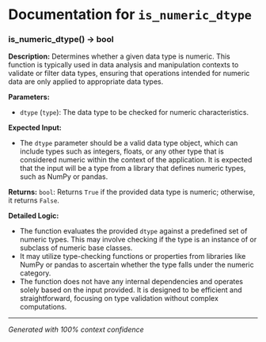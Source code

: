 # Documentation for `is_numeric_dtype`

### is_numeric_dtype() -> bool

**Description:**
Determines whether a given data type is numeric. This function is typically used in data analysis and manipulation contexts to validate or filter data types, ensuring that operations intended for numeric data are only applied to appropriate data types.

**Parameters:**
- `dtype` (`type`): The data type to be checked for numeric characteristics.

**Expected Input:**
- The `dtype` parameter should be a valid data type object, which can include types such as integers, floats, or any other type that is considered numeric within the context of the application. It is expected that the input will be a type from a library that defines numeric types, such as NumPy or pandas.

**Returns:**
`bool`: Returns `True` if the provided data type is numeric; otherwise, it returns `False`.

**Detailed Logic:**
- The function evaluates the provided `dtype` against a predefined set of numeric types. This may involve checking if the type is an instance of or subclass of numeric base classes.
- It may utilize type-checking functions or properties from libraries like NumPy or pandas to ascertain whether the type falls under the numeric category.
- The function does not have any internal dependencies and operates solely based on the input provided. It is designed to be efficient and straightforward, focusing on type validation without complex computations.

---
*Generated with 100% context confidence*
